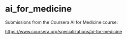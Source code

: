 # ai_for_medicine

Submissions from the Coursera AI for Medicine course:

https://www.coursera.org/specializations/ai-for-medicine
